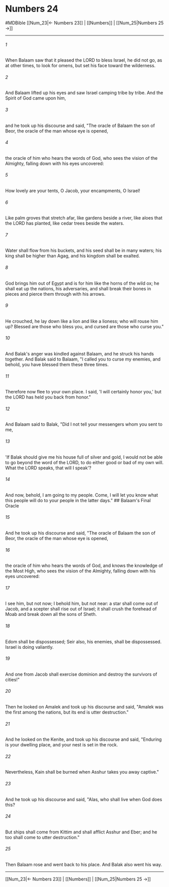 # Numbers 24
#MDBible
[[Num_23|← Numbers 23]] | [[Numbers]] | [[Num_25|Numbers 25 →]]

***

###### 1 
When Balaam saw that it pleased the LORD to bless Israel, he did not go, as at other times, to look for omens, but set his face toward the wilderness. 

###### 2 
And Balaam lifted up his eyes and saw Israel camping tribe by tribe. And the Spirit of God came upon him, 

###### 3 
and he took up his discourse and said, "The oracle of Balaam the son of Beor, the oracle of the man whose eye is opened, 

###### 4 
the oracle of him who hears the words of God, who sees the vision of the Almighty, falling down with his eyes uncovered: 

###### 5 
How lovely are your tents, O Jacob, your encampments, O Israel! 

###### 6 
Like palm groves that stretch afar, like gardens beside a river, like aloes that the LORD has planted, like cedar trees beside the waters. 

###### 7 
Water shall flow from his buckets, and his seed shall be in many waters; his king shall be higher than Agag, and his kingdom shall be exalted. 

###### 8 
God brings him out of Egypt and is for him like the horns of the wild ox; he shall eat up the nations, his adversaries, and shall break their bones in pieces and pierce them through with his arrows. 

###### 9 
He crouched, he lay down like a lion and like a lioness; who will rouse him up? Blessed are those who bless you, and cursed are those who curse you." 

###### 10 
And Balak's anger was kindled against Balaam, and he struck his hands together. And Balak said to Balaam, "I called you to curse my enemies, and behold, you have blessed them these three times. 

###### 11 
Therefore now flee to your own place. I said, 'I will certainly honor you,' but the LORD has held you back from honor." 

###### 12 
And Balaam said to Balak, "Did I not tell your messengers whom you sent to me, 

###### 13 
'If Balak should give me his house full of silver and gold, I would not be able to go beyond the word of the LORD, to do either good or bad of my own will. What the LORD speaks, that will I speak'? 

###### 14 
And now, behold, I am going to my people. Come, I will let you know what this people will do to your people in the latter days." ## Balaam's Final Oracle 

###### 15 
And he took up his discourse and said, "The oracle of Balaam the son of Beor, the oracle of the man whose eye is opened, 

###### 16 
the oracle of him who hears the words of God, and knows the knowledge of the Most High, who sees the vision of the Almighty, falling down with his eyes uncovered: 

###### 17 
I see him, but not now; I behold him, but not near: a star shall come out of Jacob, and a scepter shall rise out of Israel; it shall crush the forehead of Moab and break down all the sons of Sheth. 

###### 18 
Edom shall be dispossessed; Seir also, his enemies, shall be dispossessed. Israel is doing valiantly. 

###### 19 
And one from Jacob shall exercise dominion and destroy the survivors of cities!" 

###### 20 
Then he looked on Amalek and took up his discourse and said, "Amalek was the first among the nations, but its end is utter destruction." 

###### 21 
And he looked on the Kenite, and took up his discourse and said, "Enduring is your dwelling place, and your nest is set in the rock. 

###### 22 
Nevertheless, Kain shall be burned when Asshur takes you away captive." 

###### 23 
And he took up his discourse and said, "Alas, who shall live when God does this? 

###### 24 
But ships shall come from Kittim and shall afflict Asshur and Eber; and he too shall come to utter destruction." 

###### 25 
Then Balaam rose and went back to his place. And Balak also went his way. 

***

[[Num_23|← Numbers 23]] | [[Numbers]] | [[Num_25|Numbers 25 →]]
